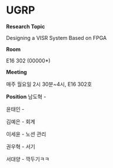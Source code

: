 # UGRP

**Research Topic** 

Designing a VISR System Based on FPGA

**Room**

E16 302 (00000*)

**Meeting**

매주 월요일 2시 30분~4시, E16 302호

**Position**
남도혁 - 

윤태인 - 

김예은 - 회계

이세윤 - 노션 관리

권우혁 - 서기

서대양 - 깍두기ㅋㅋ
